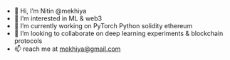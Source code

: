 - 👋 Hi, I’m Nitin @mekhiya
- 👀 I’m interested in ML & web3
- 🌱 I’m currently working on PyTorch Python solidity ethereum 
- 💞️ I’m looking to collaborate on deep learning experiments & blockchain protocols
- 📫 reach me at mekhiya@gmail.com

<!---
mekhiya/mekhiya is a ✨ special ✨ repository because its `README.md` (this file) appears on your GitHub profile.
You can click the Preview link to take a look at your changes.
--->
